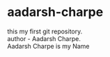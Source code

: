 # aadarsh-charpe
this my first git repository.
<br>
author - Aadarsh Charpe.
<br>
Aadarsh Charpe is my Name

